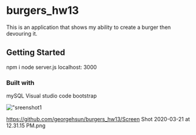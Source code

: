 # burgers_hw13

This is an application that shows my ability to create a burger then devouring it.
## Getting Started
npm i
node server.js
localhost: 3000

### Built with
mySQL
Visual studio code
bootstrap



!["sreenshot1](https://github.com/georgehsun/burgers_hw13/issues/4#issue-585635498)


https://github.com/georgehsun/burgers_hw13/Screen Shot 2020-03-21 at 12.31.15 PM.png
